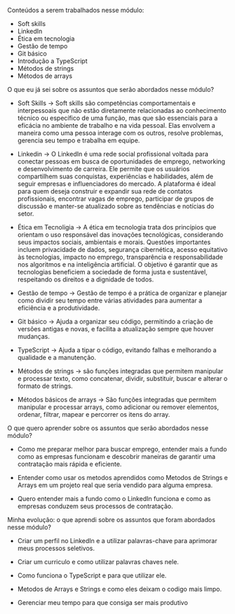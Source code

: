 Conteúdos a serem trabalhados nesse módulo:

* Soft skills
* LinkedIn
* Ética em tecnologia
* Gestão de tempo
* Git básico
* Introdução a TypeScript
* Métodos de strings
* Métodos de arrays

O que eu já sei sobre os assuntos que serão abordados nesse módulo?

* Soft Skills -> Soft skills são competências comportamentais e interpessoais que não estão diretamente relacionadas ao conhecimento técnico ou específico de uma função, mas que são essenciais para a eficácia no ambiente de trabalho e na vida pessoal. Elas envolvem a maneira como uma pessoa interage com os outros, resolve problemas, gerencia seu tempo e trabalha em equipe.

* Linkedin -> O LinkedIn é uma rede social profissional voltada para conectar pessoas em busca de oportunidades de emprego, networking e desenvolvimento de carreira. Ele permite que os usuários compartilhem suas conquistas, experiências e habilidades, além de seguir empresas e influenciadores do mercado. A plataforma é ideal para quem deseja construir e expandir sua rede de contatos profissionais, encontrar vagas de emprego, participar de grupos de discussão e manter-se atualizado sobre as tendências e notícias do setor.

* Ética em Tecnoligia -> A ética em tecnologia trata dos princípios que orientam o uso responsável das inovações tecnológicas, considerando seus impactos sociais, ambientais e morais. Questões importantes incluem privacidade de dados, segurança cibernética, acesso equitativo às tecnologias, impacto no emprego, transparência e responsabilidade nos algoritmos e na inteligência artificial. O objetivo é garantir que as tecnologias beneficiem a sociedade de forma justa e sustentável, respeitando os direitos e a dignidade de todos.

* Gestão de tempo -> Gestão de tempo é a prática de organizar e planejar como dividir seu tempo entre várias atividades para aumentar a eficiência e a produtividade.

* Git básico -> Ajuda a organizar seu código, permitindo a criação de versões antigas e novas, e facilita a atualização sempre que houver mudanças.

* TypeScript -> Ajuda a tipar o código, evitando falhas e melhorando a qualidade e a manutenção.

* Métodos de strings -> são funções integradas que permitem manipular e processar texto, como concatenar, dividir, substituir, buscar e alterar o formato de strings.

* Métodos básicos de arrays -> São funções integradas que permitem manipular e processar arrays, como adicionar ou remover elementos, ordenar, filtrar, mapear e percorrer os itens do array.

O que quero aprender sobre os assuntos que serão abordados nesse módulo? 

* Como me preparar melhor para buscar emprego, entender mais a fundo como as empresas funcionam e descobrir maneiras de garantir uma contratação mais rápida e eficiente.

* Entender como usar os metodos aprendidos como Metodos de Strings e Arrays em um projeto real que seria vendido para alguma empresa.

* Quero entender mais a fundo como o LinkedIn funciona e como as empresas conduzem seus processos de contratação.

Minha evolução: o que aprendi sobre os assuntos que foram abordados nesse módulo?

* Criar um perfil no LinkedIn e a utilizar palavras-chave para aprimorar meus processos seletivos.

* Criar um curriculo e como utilizar palavras chaves nele.

* Como funciona o TypeScript e para que utilizar ele.

* Metodos de Arrays e Strings e como eles deixam o codigo mais limpo.

* Gerenciar meu tempo para que consiga ser mais produtivo

